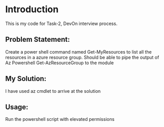 # Introduction
This is my code for Task-2, DevOn interview process.

<h2>Problem Statement:</h2>
Create a power shell command named Get-MyResources to list all the resources in a azure resource group. Should be able to pipe the output of Az Powershell Get-AzResourceGroup to the module

<h2>My Solution:</h2>
I have used az cmdlet to arrive at the solution

<h2>Usage:</h2>
Run the powershell script with elevated permissions
